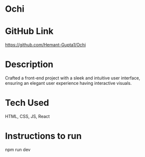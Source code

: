# Ochi

# GitHub Link
https://github.com/Hemant-Gupta1/Ochi

# Description
Crafted a front-end project with a sleek and intuitive user interface, ensuring an elegant user experience having interactive visuals.

# Tech Used
HTML, CSS, JS, React


# Instructions to run
npm run dev
